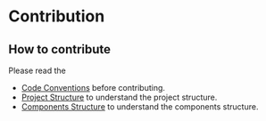# Contribution

## How to contribute

Please read the
- [Code Conventions](./docs/code-conventions.md) before contributing.
- [Project Structure](./docs/project-structure.md) to understand the project structure.
- [Components Structure](./components/README.md) to understand the components structure.
